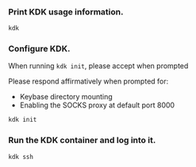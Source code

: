 ### Print KDK usage information.

```bash
kdk
```

### Configure KDK.

When running `kdk init`, please accept when prompted

Please respond affirmatively when prompted for:

- Keybase directory mounting
- Enabling the SOCKS proxy at default port 8000

```bash
kdk init
```

### Run the KDK container and log into it.

```bash
kdk ssh
```
